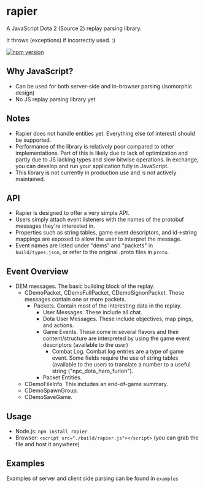 # rapier
A JavaScript Dota 2 (Source 2) replay parsing library.

It throws (exceptions) if incorrectly used. :)

[![npm version](https://badge.fury.io/js/rapier.svg)](http://badge.fury.io/js/rapier)

Why JavaScript?
----
* Can be used for both server-side and in-browser parsing (isomorphic design)
* No JS replay parsing library yet

Notes
----
* Rapier does not handle entities yet.  Everything else (of interest) should be supported.
* Performance of the library is relatively poor compared to other implementations.  Part of this is likely due to lack of optimization and partly due to JS lacking types and slow bitwise operations.  In exchange, you can develop and run your application fully in JavaScript.
* This library is not currently in production use and is not actively maintained.

API
----
* Rapier is designed to offer a very simple API.
* Users simply attach event listeners with the names of the protobuf messages they're interested in.
* Properties such as string tables, game event descriptors, and id->string mappings are exposed to allow the user to interpret the message.
* Event names are listed under "dems" and "packets" in `build/types.json`, or refer to the original .proto files in `proto`.

Event Overview
----
* DEM messages.  The basic building block of the replay.
    * CDemoPacket, CDemoFullPacket, CDemoSignonPacket.  These messages contain one or more packets.
        * Packets.  Contain most of the interesting data in the replay.  
            * User Messages.  These include all chat.
            * Dota User Messages.  These include objectives, map pings, and actions.
            * Game Events.  These come in several flavors and their content/structure are interpreted by using the game event descriptors (available to the user)
                * Combat Log.  Combat log entries are a type of game event.  Some fields require the use of string tables (available to the user) to translate a number to a useful string ("npc_dota_hero_furion").
            * Packet Entities.
    * CDemoFileInfo.  This includes an end-of-game summary.
    * CDemoSpawnGroup.
    * CDemoSaveGame.

Usage
----
* Node.js: `npm install rapier`
* Browser: `<script src="./build/rapier.js"></script>` (you can grab the file and host it anywhere)

Examples
----
Examples of server and client side parsing can be found in `examples`
